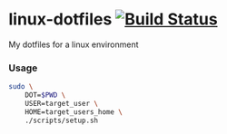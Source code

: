 # linux-dotfiles [![Build Status](https://travis-ci.org/Globidev/linux-dotfiles.svg?branch=master)](https://travis-ci.org/Globidev/linux-dotfiles)
My dotfiles for a linux environment

### Usage
```sh
sudo \
    DOT=$PWD \
    USER=target_user \
    HOME=target_users_home \
    ./scripts/setup.sh
```
